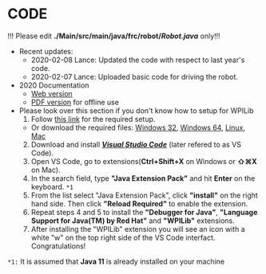 # CODE

!!! Please edit **./Main/src/main/java/frc/robot/*Robot.java*** only!!!

- Recent updates: 
  - 2020-02-08 Lance: Updated the code with respect to last year's code.
  - 2020-02-07 Lance: Uploaded basic code for driving the robot.
- 2020 Documentation 
  - [Web version](https://docs.wpilib.org/en/latest/)
  - [PDF version](https://readthedocs.org/projects/frc-docs/downloads/pdf/latest/) for offline use
- Please look over this section if you don't know how to setup for WPILib
  1. Follow [this link](https://docs.wpilib.org/en/latest/docs/getting-started/getting-started-frc-control-system/wpilib-setup.html) for the required setup. 
    - Or download the required files:
      [Windows 32](https://github.com/wpilibsuite/allwpilib/releases/download/v2020.2.2/WPILibInstaller_Windows32-2020.2.2.zip), 
      [Windows 64](https://github.com/wpilibsuite/allwpilib/releases/download/v2020.2.2/WPILibInstaller_Windows64-2020.2.2.zip), 
      [Linux](https://github.com/wpilibsuite/allwpilib/releases/download/v2020.2.2/WPILib_Linux-2020.2.2.tar.gz), 
      [Mac](https://github.com/wpilibsuite/allwpilib/releases/download/v2020.2.2/WPILib_Mac-2020.2.2.tar.gz)
  2. Download and install [***Visual Studio Code***](https://code.visualstudio.com) (later refered to as VS Code).
  3. Open VS Code, go to extensions(**Ctrl+Shift+X** on Windows or **⇧⌘X** on Mac). 
  4. In the search field, type **"Java Extension Pack"** and hit **Enter** on the keyboard. ``*1``
  5. From the list select "Java Extension Pack", click **"install"** on the right hand side. Then click **"Reload Required"** to enable the extension.
  6. Repeat steps 4 and 5 to install the **"Debugger for Java"**, **"Language Support for Java(TM) by Red Hat"** and **"WPILib"** extensions. 
  7. After installing the "WPILib" extension you will see an icon with a white "w" on the top right side of the VS Code interfact. Congratulations!

``*1:`` It is assumed that **Java 11** is already installed on your machine
